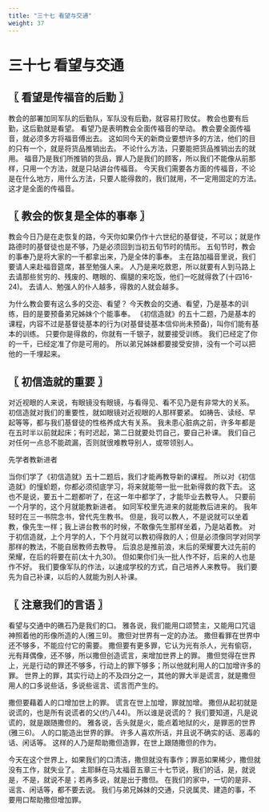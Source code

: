 ```yaml
---
title: "三十七 看望与交通"
weight: 37
---
```


# 三十七 看望与交通


## 〖 看望是传福音的后勤 〗

教会的部署加同军队的后勤队，军队没有后勤，就容易打败仗。
教会也要有后勤，这后勤就是看望。
看望乃是表明教会全面传福音的举动。
教会要全面传福音，就必须多方将福音傅出去。
这如同今天的新商业要想许多的方法，他们的目的只有一个，就是将货品推销出去。
不论什么方法，只要能把货品推销出去的就用。
福音乃是我们所推销的货品，罪人乃是我们的顾客，所以我们不能像从前那样，只用一个方法，就是只站讲台传福音。
今天我们需要各方面的传福音，不论是在什么地方，用什么方法，只要人能得救的，我们就用，不一定用固定的方法。
这才是全面的传福音。

## 〖 教会的恢复是全体的事奉 〗

教会今日乃是在走恢复的路，今天你如果仍作十六世纪的基督徒，不可以；就是作路德时的基督徒也是不够，乃是必须回到当初五旬节时的情形。
五旬节时，教会的事奉乃是将大家的一千都拿出来，乃是全体的事奉。
主在路加福音里说，我们要请人来赴福音筵席，甚至勉强人来。
人乃是来吃救恩，所以就要有人到马路上去请那些贫穷的、残废的、瞎眼的、瘸腿的来吃饭，他们一吃就得救了(十四16-24)。
去请人、勉强人的仆人越多，得救的人就会越多。

为什么教会要有这么多的交迩、看望？
今天教会的交通、看望，乃是基本的训练，目的是要预备弟兄姊妹个个能事奉。
《初信造就》的五十二题，乃是基本的课程，内容不过是基督徒基本的行为(对基督徒基本信仰尚未预备)，叫你们能有基本的训练。
只要你是得救的，你就有一千银子，就要接受训练。
我们已经定了你的一千，已经定准了你是可用的。
所以弟兄姊妹都要接受安排，没有一个可以把他的一千埋起来。

## 〖 初信造就的重要 〗

对近视眼的人来说，有眼镜没有眼镜，与看得见、看不见乃是有非常大的关系。
初信造就对我们的重要性，就如眼镜对近视眼的人那样要紧。
如祷告、读经、早起等等，都与我们基督徒的性格养成大有关系。
我未患心脏病之前，许多年都是在五时半以前就起床；有时迟起，第二日就要处罚自己，要自己补课。
我们自己对任何一点总不能疏漏，否则就很难教导别人，或带领别人。

先学者教新进者

当你们学了《初信造就》五十二题后，我们才能再教导新的课程。
所以对《初信造就》的憧蚧题，你都必须彻底学习，将来就能带一批一批新得救的救下去。
这也不是说，要五十二题都听了，在这一年中都学了，才能毕业去教导人。
只要前一个月学的，这个月就能教新进者。
如同军校里先进来的就能教后进来的。
我年轻时在三一书院念书，曾代先生教书。
但是，我可以教人，不是说就可以坐着教，像先生一样；我上讲台教书的时候，不敢像先生那样坐着，乃是站着教。
对于初信造就，上个月学的人，下个月就可以教初得救的人；但是必须像同学对同学那样的教法，不能自居教师去教导。
后浪总是推前浪，末后的荣耀要大过先前的荣耀，在后的将要在前(太十九30)。
但如果你们头一批人作不好，后来的人也是作不好。
我们要像军队的作法，以速成学校的方式，自己培养人来教导。
我们要先为自己补课，以后的人就能为别人补课。

## 〖 注意我们的言语 〗

看望与交通中的礁石乃是我们的口。
雅各说，我们能用口颂赞主，又能用口咒诅神照着他的形像所造的人(雅三9)。
撒但对世界有一定的办法。
撒但看罪在世界中还不够多，不能应付它的需要。
撒但要有更多罪，它认为光有杀人，光有偷窃，光有拜偶像，还不够，所以撒但创造谎言，来增加世界上的罪。
撒但觉得在世界上，光是行动的罪还不够多，行动上的罪下够多；所以他就利用人的口加增许多的罪。
世界上的罪，其实行动上的不及四分之一，其他的罪大半是谎言，就是撒但用人的口多说些话，多说些谣言、谎言而产生的。

撒但要藉着人的口增加世上的罪。
谎言在世上加增，罪就加增。
撒但从起初就是说谎的，也是所有说谎者的父(约八44)。
所以谁是说谎的？
我们要知道，凡是说谎的，就是跟随撒但的。
雅各说，舌头就是火，能点着地狱的火，是罪恶的世界(雅三6)。
人的口能造出世界的罪。
许多人喜欢所话，并且说不确实的话、恶毒的话、闲话等。
这样的人乃是帮助撒但造罪，在世上跟随撒但的作为。

今天在这个世界上，如果我们的口清洁，撒但就没有事作；罪恶如果稀少，撒但就没有工作，就失业了。
主耶稣在马太福音五章三十七节说，我们的话，是，就说是，不是，就说不是；若再多说，就是出于撒但。
在我们的家中，一切的是非、谣言、闲话等，都不要去说。
我们与弟兄姊妹的交通，只说属灵、建造的事，不要用口帮助撒但增加罪。
